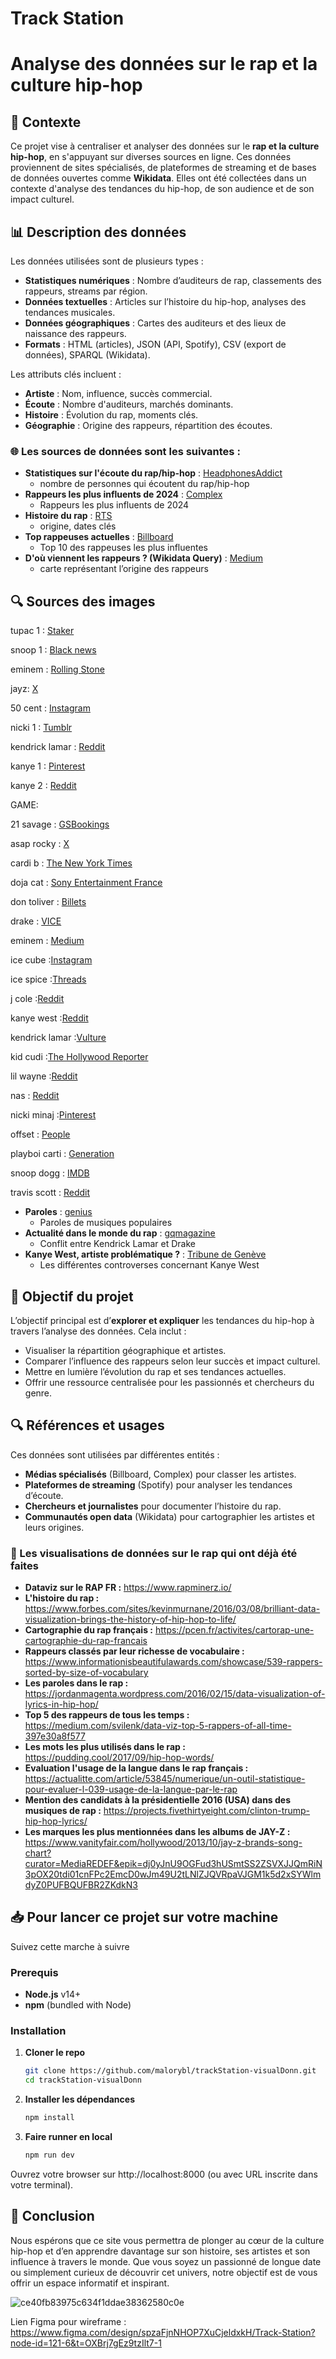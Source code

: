 # Track Station

# Analyse des données sur le rap et la culture hip-hop

## 📌 Contexte

Ce projet vise à centraliser et analyser des données sur le **rap et la culture hip-hop**, en s'appuyant sur diverses sources en ligne. Ces données proviennent de sites spécialisés, de plateformes de streaming et de bases de données ouvertes comme **Wikidata**. Elles ont été collectées dans un contexte d'analyse des tendances du hip-hop, de son audience et de son impact culturel.

## 📊 Description des données

Les données utilisées sont de plusieurs types :

- **Statistiques numériques** : Nombre d’auditeurs de rap, classements des rappeurs, streams par région.
- **Données textuelles** : Articles sur l’histoire du hip-hop, analyses des tendances musicales.
- **Données géographiques** : Cartes des auditeurs et des lieux de naissance des rappeurs.
- **Formats** : HTML (articles), JSON (API, Spotify), CSV (export de données), SPARQL (Wikidata).

Les attributs clés incluent :

- **Artiste** : Nom, influence, succès commercial.
- **Écoute** : Nombre d'auditeurs, marchés dominants.
- **Histoire** : Évolution du rap, moments clés.
- **Géographie** : Origine des rappeurs, répartition des écoutes.

### 🌐 Les sources de données sont les suivantes :

- **Statistiques sur l'écoute du rap/hip-hop** : [HeadphonesAddict](https://headphonesaddict.com/rap-and-hip-hop-statistics/#How-many-people-listen-to-rap-and-hip-hop)
  - nombre de personnes qui écoutent du rap/hip-hop
- **Rappeurs les plus influents de 2024** : [Complex](https://www.complex.com/music/a/dimassanfiorenzo/best-rappers-right-now)
  - Rappeurs les plus influents de 2024
- **Histoire du rap** : [RTS](https://www.rts.ch/info/culture/musiques/10648955-les-moments-cles-de-lhistoire-du-rap.html#chap05)
  - origine, dates clés
- **Top rappeuses actuelles** : [Billboard](https://www.billboard.com/lists/female-rappers-best-hip-hop/)
  - Top 10 des rappeuses les plus influentes
- **D'où viennent les rappeurs ? (Wikidata Query)** : [Medium](https://medium.com/@mark.reuter/a-hip-hop-world-map-7472a66da6a3)
  - carte représentant l’origine des rappeurs


## 🔍 Sources des images

tupac 1 : [Staker](https://stacker.com/stories/celebrities/life-and-death-tupac-shakur)

snoop 1 : [Black news](https://blacknews.fr/tag/snoop-doggy-dogg/)

eminem : [Rolling Stone](https://www.rollingstone.com/music/music-lists/20-insanely-great-eminem-tracks-only-hardcore-fans-know-166190/)

jayz: [X](https://x.com/drboycewatkins1/status/1135682203348811776)

50 cent : [Instagram](https://www.instagram.com/p/DFwFyizMzjE/)

nicki 1 : [Tumblr](https://www.tumblr.com/blackkudos/168287422892/nicki-minaj)

kendrick lamar : [Reddit](https://www.reddit.com/r/travisscott/comments/155k5h9/tried_to_paint_travis_scott/?tl=fr)

kanye 1 : [Pinterest](https://fr.pinterest.com/pin/632685447681740502/)

kanye 2 : [Reddit](https://www.reddit.com/r/Kanye/comments/1dxjn2r/did_kanye_actually_ever_meet_chris_chan/?tl=fr)

GAME:

21 savage : [GSBookings](https://gsbookings.wordpress.com/2021/11/25/center-stage-21-savage-and-other-popular-rappers-recruited-to-new-riff-app-allowing-fans-to-better-engage-with-their-favorite-artists%EF%BF%BC/)

asap rocky : [X](https://x.com/BuzzingPop/status/1892022165333049513)

cardi b : [The New York Times](https://www.nytimes.com/2024/04/05/style/cardi-b-raymonte-tiktok-ghetto.html)

doja cat : [Sony Entertainment France](https://www.sonymusic.fr/artist/doja-cat-2/)

don toliver : [Billets](https://www.billets.ca/don-toliver-billets)

drake : [VICE](https://www.vice.com/fr/article/une-analyse-technique-du-passionfruit-de-drake/)

eminem : [Medium](https://charithdesilva.com/startup-lessons-from-eminem-a464f859827d)

ice cube :[Instagram](https://www.instagram.com/p/DIseNOfsboX/)

ice spice :[Threads](https://www.threads.com/@itgirl/post/C_n2HEaJ99v/ice-spice-stuns-in-leopard-print-at-the-2024-2024-bmi-rbhip-hop-awards?hl=ar)

j cole :[Reddit](https://www.reddit.com/r/Jcole/comments/1jkn3r2/best_jcole_song/?tl=fr)

kanye west :[Reddit](https://www.reddit.com/r/Kanye/comments/1jy92yt/how_kanye_saved_my_life/?tl=fr)

kendrick lamar :[Vulture](https://www.vulture.com/article/best-kendrick-lamar-songs-ranked-tracks.html)

kid cudi :[The Hollywood Reporter](https://www.hollywoodreporter.com/news/music-news/kid-cudi-launches-interactive-live-music-app-4084245/)

lil wayne :[Reddit](https://www.reddit.com/r/lilwayne/comments/1jr0hcy/lil_wayne_has_been_a_living_legend_since_the/)

nas : [Reddit](https://www.reddit.com/r/90sHipHop/comments/1jp4u5y/lil_wayne_or_nas/?tl=fr)

nicki minaj :[Pinterest](https://in.pinterest.com/pin/1013309984896055997/)

offset : [People](https://people.com/music/offset-tells-young-people-to-vote/)

playboi carti : [Generation](https://generations.fr/news/musique/75816/playboi-carti-recoit-des-messages-de-dieu-lui-disant-qu-il-est-le-meilleur)

snoop dogg : [IMDB](https://www.imdb.com/fr/news/ni63828637/)

travis scott : [Reddit](https://www.reddit.com/r/travisscott/comments/155k5h9/tried_to_paint_travis_scott/?tl=fr)


- **Paroles** : [genius](https://genius.com/)
  - Paroles de musiques populaires
- **Actualité dans le monde du rap** : [gqmagazine](https://www.gqmagazine.fr/article/kendrick-lamar-drake-clash)
  - Conflit entre Kendrick Lamar et Drake
- **Kanye West, artiste problématique ?** : [Tribune de Genève](https://www.tdg.ch/kanye-west-symptome-d-une-amerique-malade-du-fascisme-209342118876)
  - Les différentes controverses concernant Kanye West

## 🎯 Objectif du projet

L’objectif principal est d’**explorer et expliquer** les tendances du hip-hop à travers l’analyse des données. Cela inclut :

- Visualiser la répartition géographique et artistes.
- Comparer l’influence des rappeurs selon leur succès et impact culturel.
- Mettre en lumière l’évolution du rap et ses tendances actuelles.
- Offrir une ressource centralisée pour les passionnés et chercheurs du genre.

## 🔍 Références et usages

Ces données sont utilisées par différentes entités :

- **Médias spécialisés** (Billboard, Complex) pour classer les artistes.
- **Plateformes de streaming** (Spotify) pour analyser les tendances d’écoute.
- **Chercheurs et journalistes** pour documenter l’histoire du rap.
- **Communautés open data** (Wikidata) pour cartographier les artistes et leurs origines.

### 👾 Les visualisations de données sur le rap qui ont déjà été faites

- **Dataviz sur le RAP FR :** https://www.rapminerz.io/
- **L'histoire du rap :** https://www.forbes.com/sites/kevinmurnane/2016/03/08/brilliant-data-visualization-brings-the-history-of-hip-hop-to-life/
- **Cartographie du rap français :** https://pcen.fr/activites/cartorap-une-cartographie-du-rap-francais
- **Rappeurs classés par leur richesse de vocabulaire :** https://www.informationisbeautifulawards.com/showcase/539-rappers-sorted-by-size-of-vocabulary
- **Les paroles dans le rap :** https://jordanmagenta.wordpress.com/2016/02/15/data-visualization-of-lyrics-in-hip-hop/
- **Top 5 des rappeurs de tous les temps :** https://medium.com/svilenk/data-viz-top-5-rappers-of-all-time-397e30a8f577
- **Les mots les plus utilisés dans le rap :** https://pudding.cool/2017/09/hip-hop-words/
- **Evaluation l'usage de la langue dans le rap français :** https://actualitte.com/article/53845/numerique/un-outil-statistique-pour-evaluer-l-039-usage-de-la-langue-par-le-rap
- **Mention des candidats à la présidentielle 2016 (USA) dans des musiques de rap :** https://projects.fivethirtyeight.com/clinton-trump-hip-hop-lyrics/
- **Les marques les plus mentionnées dans les albums de JAY-Z :** https://www.vanityfair.com/hollywood/2013/10/jay-z-brands-song-chart?curator=MediaREDEF&epik=dj0yJnU9OGFud3hUSmtSS2ZSVXJJQmRiN3pOX20tdi01cnFPc2EmcD0wJm49U2tLNlZJQVRpaVJGM1k5d2xSYWlmdyZ0PUFBQUFBR2ZKdkN3


## 📥 Pour lancer ce projet sur votre machine

Suivez cette marche à suivre

### Prerequis

- **Node.js** v14+  
- **npm** (bundled with Node)

### Installation

1. **Cloner le repo**  
   ```bash
   git clone https://github.com/malorybl/trackStation-visualDonn.git
   cd trackStation-visualDonn


2. **Installer les dépendances**  
   ```bash
   npm install


3. **Faire runner en local**  
   ```bash
   npm run dev 

Ouvrez votre browser sur http://localhost:8000 (ou avec URL inscrite dans votre terminal).



## 🚀 Conclusion

Nous espérons que ce site vous permettra de plonger au cœur de la culture hip-hop et d’en apprendre davantage sur son histoire, ses artistes et son influence à travers le monde. Que vous soyez un passionné de longue date ou simplement curieux de découvrir cet univers, notre objectif est de vous offrir un espace informatif et inspirant.

![ce40fb83975c634f1ddae38362580c0e](https://github.com/user-attachments/assets/111e8740-7b35-438f-ae1f-d353c3ee646b)

Lien Figma pour wireframe : https://www.figma.com/design/spzaFjnNHOP7XuCjeldxkH/Track-Station?node-id=121-6&t=OXBrj7gEz9tzIlt7-1
